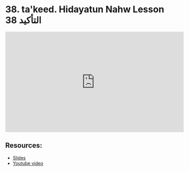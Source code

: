 # 38. ta'keed. Hidayatun Nahw Lesson 38 التأكيد
                
<iframe width="560" height="315" src="https://www.youtube-nocookie.com/embed/X0TC5Xnrwqk?start=0" frameborder="0" allow="accelerometer; autoplay; encrypted-media; gyroscope; picture-in-picture" allowfullscreen="allowfullscreen">
</iframe><BR>

## Resources:
- [Slides](https://github.com/arshare/resources_balagha_pdfs)
- [Youtube video](https://www.youtube.com/watch?v=X0TC5Xnrwqk&list=PLzn0qdi6JpdtdAyaM2yvvY1Yk9i4EpLHD&index=99)

